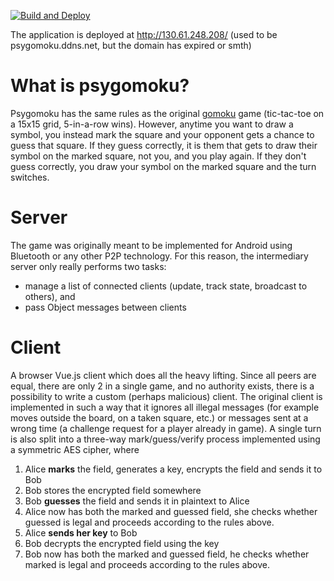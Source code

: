 [![Build and Deploy](https://github.com/CaptainTrojan/psygomoku/actions/workflows/deploy.yml/badge.svg)](https://github.com/CaptainTrojan/psygomoku/actions/workflows/deploy.yml)

The application is deployed at http://130.61.248.208/ (used to be psygomoku.ddns.net, but the domain has expired or smth)

# What is psygomoku?

Psygomoku has the same rules as the original [gomoku](https://en.wikipedia.org/wiki/Gomoku) game (tic-tac-toe on a 15x15 grid, 5-in-a-row wins). However, anytime you want to draw a symbol, you instead mark the square and your opponent gets a chance to guess that square. If they guess correctly, it is them that gets to draw their symbol on the marked square, not you, and you play again. If they don't guess correctly, you draw your symbol on the marked square and the turn switches.

# Server

The game was originally meant to be implemented for Android using Bluetooth or any other P2P technology. For this reason, the intermediary server only really performs two tasks:
- manage a list of connected clients (update, track state, broadcast to others), and
- pass Object messages between clients

# Client

A browser Vue.js client which does all the heavy lifting. Since all peers are equal, there are only 2 in a single game, and no authority exists, there is a possibility to write a custom (perhaps malicious) client. The original client is implemented in such a way that it ignores all illegal messages (for example moves outside the board, on a taken square, etc.) or messages sent at a wrong time (a challenge request for a player already in game). A single turn is also split into a three-way mark/guess/verify process implemented using a symmetric AES cipher, where
1. Alice <b>marks</b> the field, generates a key, encrypts the field and sends it to Bob
2. Bob stores the encrypted field somewhere
3. Bob <b>guesses</b> the field and sends it in plaintext to Alice
4. Alice now has both the marked and guessed field, she checks whether guessed is legal and proceeds according to the rules above.
5. Alice <b>sends her key</b> to Bob
6. Bob decrypts the encrypted field using the key
7. Bob now has both the marked and guessed field, he checks whether marked is legal and proceeds according to the rules above.
